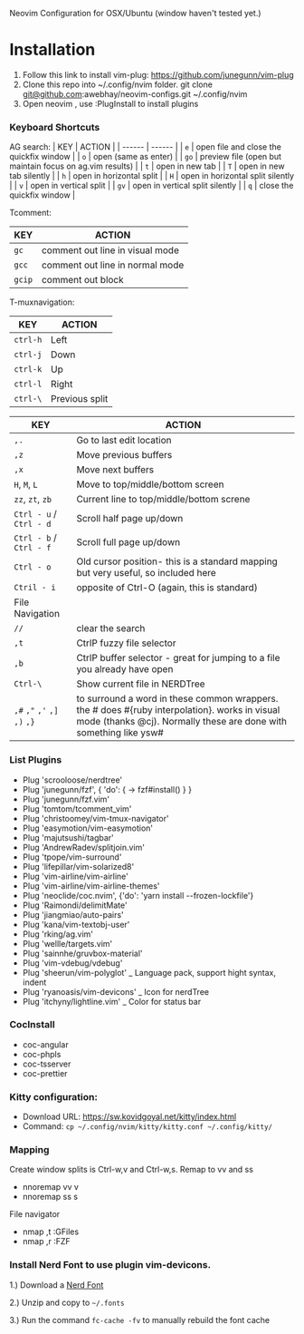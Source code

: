 Neovim Configuration for OSX/Ubuntu (window haven't tested yet.)

# Installation
1. Follow this link to install vim-plug: https://github.com/junegunn/vim-plug
2. Clone this repo into ~/.config/nvim folder. git clone git@github.com:awebhay/neovim-configs.git ~/.config/nvim
3. Open neovim , use :PlugInstall to install plugins

### Keyboard Shortcuts ### 
AG search:
| KEY | ACTION |
| ------ | ------ |
| `e` | open file and close the quickfix window |
| `o` | open (same as enter) |
| `go` | preview file (open but maintain focus on ag.vim results) |
| `t` | open in new tab |
| `T` | open in new tab silently |
| `h` | open in horizontal split |
| `H` | open in horizontal split silently |
| `v` | open in vertical split |
| `gv` | open in vertical split silently |
| `q` | close the quickfix window |

Tcomment:

| KEY | ACTION |
| ------ | ------ |
| `gc` | comment out line in visual mode |
| `gcc` | comment out line in normal mode |
| `gcip` | comment out block |

T-muxnavigation:

| KEY | ACTION |
| ------ | ------ |
| `ctrl-h` | Left |
| `ctrl-j` | Down |
| `ctrl-k` | Up |
| `ctrl-l` | Right |
| `ctrl-\` | Previous split |


| KEY | ACTION |
| ------ | ------ |
| `,.` | Go to last edit location |
| `,z` | Move previous  buffers |
| `,x` | Move next buffers |
| `H`, `M`, `L` | Move to top/middle/bottom screen |
| `zz`, `zt`, `zb` | Current line to top/middle/bottom screne |
| `Ctrl - u` / `Ctrl - d` | Scroll half page up/down |
| `Ctrl - b` / `Ctrl - f` | Scroll full page up/down |
| `Ctrl - o` | Old cursor position- this is a standard mapping but very useful, so included here |
| `Ctril - i` | opposite of Ctrl-O (again, this is standard) |
| File Navigation | |
| `//` | clear the search |
| `,t` | CtrlP fuzzy file selector |
| `,b` | CtrlP buffer selector - great for jumping to a file you already have open |
| `Ctrl-\` | Show current file in NERDTree |
|`,#` `,"` `,'` `,]` `,)` `,}` | to surround a word in these common wrappers. the # does #{ruby interpolation}. works in visual mode (thanks @cj). Normally these are done with something like ysw#|

### List Plugins
  - Plug 'scrooloose/nerdtree'
  - Plug 'junegunn/fzf', { 'do': { -> fzf#install() } }
  - Plug 'junegunn/fzf.vim'
  - Plug 'tomtom/tcomment_vim'
  - Plug 'christoomey/vim-tmux-navigator'
  - Plug 'easymotion/vim-easymotion'
  - Plug 'majutsushi/tagbar'
  - Plug 'AndrewRadev/splitjoin.vim'
  - Plug 'tpope/vim-surround'
  - Plug 'lifepillar/vim-solarized8'
  - Plug 'vim-airline/vim-airline'
  - Plug 'vim-airline/vim-airline-themes'
  - Plug 'neoclide/coc.nvim', {'do': 'yarn install --frozen-lockfile'}
  - Plug 'Raimondi/delimitMate'
  - Plug 'jiangmiao/auto-pairs'
  - Plug 'kana/vim-textobj-user'
  - Plug 'rking/ag.vim'
  - Plug 'wellle/targets.vim'
  - Plug 'sainnhe/gruvbox-material'
  - Plug 'vim-vdebug/vdebug'
  - Plug 'sheerun/vim-polyglot' _ Language pack, support hight syntax, indent
  - Plug 'ryanoasis/vim-devicons' _ Icon for nerdTree
  - Plug 'itchyny/lightline.vim' _ Color for status bar

### CocInstall
- coc-angular
- coc-phpls
- coc-tsserver
- coc-prettier

### Kitty configuration:
- Download URL: https://sw.kovidgoyal.net/kitty/index.html
- Command: `cp ~/.config/nvim/kitty/kitty.conf ~/.config/kitty/`

### Mapping
Create window splits is Ctrl-w,v and Ctrl-w,s. Remap to vv and ss
- nnoremap <silent> vv <C-w>v
- nnoremap <silent> ss <C-w>s

File navigator
- nmap <silent> ,t :GFiles<CR>
- nmap <silent> ,r :FZF<CR>

### Install Nerd Font to use plugin vim-devicons.

1.) Download a [Nerd Font](http://nerdfonts.com/)

2.) Unzip and copy to `~/.fonts`

3.) Run the command `fc-cache -fv` to manually rebuild the font cache

